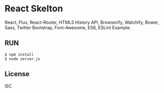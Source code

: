 React Skelton
===================

React, Flux, React-Router, HTML5 History API, Browserify, Watchify, Bower, Sass, Twitter Bootstrap, Font-Awesome, ES6, ESLint Example.

RUN
---------

```
$ npm install
$ node server.js
```

License
---------
ISC
